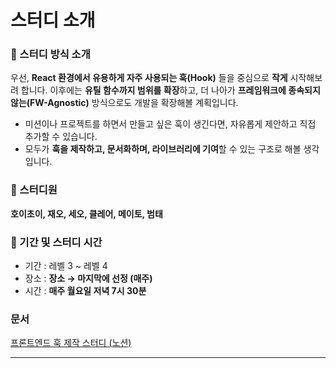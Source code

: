 # 스터디 소개

### 📝 스터디 방식 소개

우선, **React 환경에서 유용하게 자주 사용되는 훅(Hook)** 들을 중심으로 **작게** 시작해보려 합니다.
이후에는 **유틸 함수까지 범위를 확장**하고, 더 나아가 **프레임워크에 종속되지 않는(FW-Agnostic)** 방식으로도 개발을 확장해볼 계획입니다.

- 미션이나 프로젝트를 하면서 만들고 싶은 훅이 생긴다면, 자유롭게 제안하고 직접 추가할 수 있습니다.
- 모두가 **훅을 제작하고, 문서화하며, 라이브러리에 기여**할 수 있는 구조로 해볼 생각입니다.

### 👥 스터디원

**호이초이, 재오, 세오, 클레어, 메이토, 범태**

### 📆 기간 및 스터디 시간

- 기간 : 레벨 3 ~ 레벨 4
- 장소 : **장소 → 마지막에 선정 (매주)**
- 시간 : **매주 월요일 저녁 7시 30분**

### **문서**

[프론트엔드 훅 제작 스터디 (노션)](https://hoyychoi.notion.site/230222b4244b804f8df8c3f4022d9aec?pvs=73)

---

<!-- # 👥 기여자 소개

| 이름   | 소개                                | 링크                                 |
| ------ | ----------------------------------- | ------------------------------------ |
| 호이초이 | 스터디 리더, useBooleanState 제작자 | [GitHub](https://github.com/hoychoi) |
| 서윤   | useInterval 개발자                  | [GitHub](https://github.com/seoyoon) | -->
